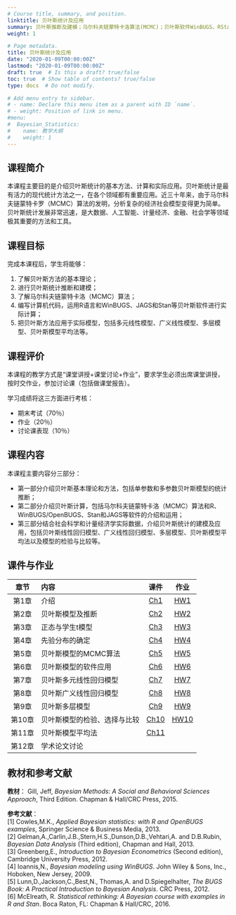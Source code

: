 ```yaml
---
# Course title, summary, and position.
linktitle: 贝叶斯统计及应用
summary: 贝叶斯推断及建模；马尔科夫链蒙特卡洛算法(MCMC)；贝叶斯软件WinBUGS、RStan等；广义多元线性回归、多层模型、贝叶斯模型平均等模型及实际数据计算。
weight: 1

# Page metadata.
title: 贝叶斯统计及应用
date: "2020-01-09T00:00:00Z"
lastmod: "2020-01-09T00:00:00Z"
draft: true  # Is this a draft? true/false
toc: true  # Show table of contents? true/false
type: docs  # Do not modify.

# Add menu entry to sidebar.
# - name: Declare this menu item as a parent with ID `name`.
# - weight: Position of link in menu.
#menu: 
#  Bayesian_Statistics:
#    name: 教学大纲 
#    weight: 1
---
```


## 课程简介
本课程主要目的是介绍贝叶斯统计的基本方法、计算和实际应用。贝叶斯统计是最有活力的现代统计方法之一，在各个领域都有重要应用。近三十年来，由于马尔科夫链蒙特卡罗（MCMC）算法的发明，分析复杂的经济社会模型变得更为简单。贝叶斯统计发展非常迅速，是大数据、人工智能、计量经济、金融、社会学等领域极其重要的方法和工具。


## 课程目标

完成本课程后，学生将能够：
  1.	了解贝叶斯方法的基本理论；
  2.	进行贝叶斯统计推断和建模；
  3.	了解马尔科夫链蒙特卡洛（MCMC）算法；
  4.	编写计算机代码，运用R语言和WinBUGS、JAGS和Stan等贝叶斯软件进行实际计算；
  5.	把贝叶斯方法应用于实际模型，包括多元线性模型、广义线性模型、多层模型、贝叶斯模型平均法等。

## 课程评价
本课程的教学方式是“课堂讲授+课堂讨论+作业”，要求学生必须出席课堂讲授，按时交作业，参加讨论课（包括做课堂报告）。

学习成绩将这三方面进行考核：

-	期末考试（70％）
-	作业（20％）
-	讨论课表现（10％）

## 课程内容

本课程主要内容分三部分：

- 第一部分介绍贝叶斯基本理论和方法，包括单参数和多参数贝叶斯模型的统计推断；
- 第二部分介绍贝叶斯计算，包括马尔科夫链蒙特卡洛（MCMC）算法和R、WinBUGS/OpenBUGS、Stan和JAGS等软件的介绍和运用；
- 第三部分结合社会科学和计量经济学实际数据，介绍贝叶斯统计的建模及应用，包括贝叶斯线性回归模型、广义线性回归模型、多层模型、贝叶斯模型平均法以及模型的检验与比较等。	

## 课件与作业


| 章节   |  内容                      |    课件                  |    作业     |
|:-------:|:--------------------------|:------------------------:|:-----------:|
|第1章	| 介绍                        | [Ch1](notes/Ch1.pdf)  | [HW1](HW/HW1.pdf) |
|第2章	|贝叶斯模型及推断             | [Ch2](notes/Ch2.pdf)| [HW2](HW/HW2.pdf) |
|第3章	|正态与学生t模型              | [Ch3](notes/ch3.pdf)| [HW3](HW/HW3.pdf) |
|第4章	|先验分布的确定               | [Ch4](notes/Ch4.pdf)| [HW4](HW/HW4.pdf) |
|第5章	|贝叶斯模型的MCMC算法         | [Ch5](notes/Ch5.pdf)| [HW5](HW/HW5.pdf) |
|第6章	|贝叶斯模型的软件应用         | [Ch6](notes/Ch6.pdf)| [HW6](HW/HW6.pdf) |
|第7章	|贝叶斯多元线性回归模型       | [Ch7](notes/Ch7.pdf)| [HW7](HW/HW7.pdf) |
|第8章	|贝叶斯广义线性回归模型       | [Ch8](notes/Ch8.pdf)| [HW8](HW/HW8.pdf) |
|第9章	|贝叶斯多层模型               | [Ch9](notes/Ch9.pdf)| [HW9](HW/HW9.pdf) |
|第10章	|贝叶斯模型的检验、选择与比较 | [Ch10](notes/Ch10.pdf)| [HW10](HW/HW10.pdf)|
|第11章	|贝叶斯模型平均法             | [Ch11](notes/Ch11.pdf)|  |
|第12章	|学术论文讨论                 |                           |      |


## 教材和参考文献

**教材**： 
Gill, Jeff, *Bayesian Methods: A Social and Behavioral Sciences Approach*, Third Edition. Chapman & Hall/CRC Press, 2015.

**参考文献**：  
[1] Cowles,M.K., *Applied Bayesian statistics: with R and OpenBUGS examples*, Springer Science & Business Media, 2013.  
[2] Gelman,A.,Carlin,J.B.,Stern,H.S.,Dunson,D.B.,Vehtari,A. and D.B.Rubin, *Bayesian Data Analysis* (Third edition), Chapman and Hall, 2013.  
[3] Greenberg,E., *Introduction to Bayesian Econometrics* (Second edition), Cambridge University Press, 2012.  
[4] Ioannis,N., *Bayesian modeling using WinBUGS*. John Wiley & Sons, Inc., Hoboken, New Jersey, 2009.  
[5] Lunn,D.,Jackson,C.,Best,N., Thomas,A. and D.Spiegelhalter, *The BUGS Book: A Practical Introduction to Bayesian Analysis*. CRC Press, 2012.  
[6] McElreath, R. *Statistical rethinking: A Bayesian course with examples in R and Stan*. Boca Raton, FL: Chapman & Hall/CRC, 2016.



